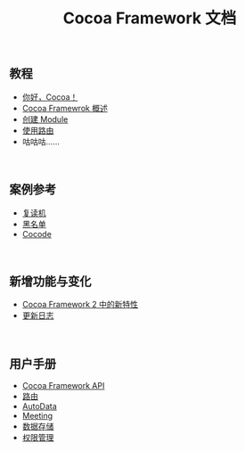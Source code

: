 <h1 align="center">Cocoa Framework 文档</h1>
<br>

## 教程
- [你好，Cocoa！](./Tutorial/Hellococoa.md)
- [Cocoa Framewrok 概述](./Tutorial/Overview.md)
- [创建 Module](./Tutorial/CreateModule.md)
- [使用路由](./Tutorial/Route.md)
- 咕咕咕……

<br>

## 案例参考
- [复读机](./Samples/Repeater.md)
- [黑名单](./Samples/Blacklist.md)
- [Cocode](./Samples/Cocode.md)

<br>

## 新增功能与变化
- [Cocoa Framework 2 中的新特性](./Whatsnew/NewFeatures.md)
- [更新日志](./Whatsnew/UpdateLog.md)

<br>

## 用户手册
- [Cocoa Framework API](./Manual/API.md)
- [路由](./Manual/Route.md)
- [AutoData](./Manual/AutoData.md)
- [Meeting](./Manual/Meeting.md)
- [数据存储](./Manual/Data.md)
- [权限管理](./Manual/Permission.md)